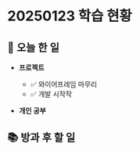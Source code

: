 # 20250123 학습 현황

## 📅 오늘 한 일

- **프로젝트**

  - ✅ 와이어프레임 마무리
  - ✅ 개발 시작작

- **개인 공부**

## 📚 방과 후 할 일
